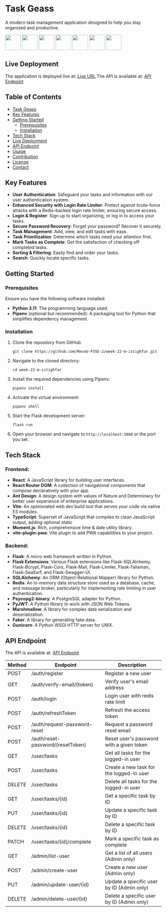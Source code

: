 

# Task Geass
A modern task management application designed to help you stay organized and productive.

<p align="left">    
<img src="https://cdn.jsdelivr.net/gh/devicons/devicon/icons/python/python-original.svg"  width="50" height="50" />
<img src="https://cdn.jsdelivr.net/gh/devicons/devicon/icons/flask/flask-original-wordmark.svg" width="50" height="50" />         
<img src="https://cdn.jsdelivr.net/gh/devicons/devicon/icons/sqlalchemy/sqlalchemy-original-wordmark.svg" width="50" height="50" />
<img src="https://cdn.jsdelivr.net/gh/devicons/devicon/icons/postgresql/postgresql-original-wordmark.svg" width="50" height="50" />
<img src="https://cdn.jsdelivr.net/gh/devicons/devicon/icons/redis/redis-original-wordmark.svg" width="50" height="50" />
<img src="https://cdn.jsdelivr.net/gh/devicons/devicon/icons/docker/docker-original-wordmark.svg" width="50" height="50" />
<img src="https://cdn.jsdelivr.net/gh/devicons/devicon/icons/googlecloud/googlecloud-original-wordmark.svg" width="50" height="50" /> 
</p> 

## Live Deployment

The application is deployed live at: [Live URL](https://clinquant-nougat-f52198.netlify.app)
The API is available at: [API Endpoint](http://127.0.0.1:5000/swagger)

## Table of Contents

- [Task Geass](#task-geass)
- [Key Features](#key-features)
- [Getting Started](#getting-started)
  - [Prerequisites](#prerequisites)
  - [Installation](#installation)
- [Tech Stack](#tech-stack)
- [Live Deployment](#live-deployment)
- [API Endpoint](#api-endpoint)
- [Usage](#usage)
- [Contribution](#contribution)
- [License](#license)
- [Contact](#contact)

## Key Features

- **User Authentication**: Safeguard your tasks and information with our user authentication system.
- **Enhanced Security with Login Rate Limiter**: Protect against brute-force attacks with a Redis-backed login rate limiter, ensuring secure access.
- **Login & Register**: Sign up to start organizing, or log in to access your tasks.
- **Secure Password Recovery**: Forget your password? Recover it securely.
- **Task Management**: Add, view, and edit tasks with ease.
- **Task Prioritization**: Determine which tasks need your attention first.
- **Mark Tasks as Complete**: Get the satisfaction of checking off completed tasks.
- **Sorting & Filtering**: Easily find and order your tasks.
- **Search**: Quickly locate specific tasks.

## Getting Started

### Prerequisites

Ensure you have the following software installed:
- **Python 3.11**: The programming language used.
- **Pipenv** (optional but recommended): A packaging tool for Python that simplifies dependency management.

### Installation

1. Clone the repository from GitHub:
   ```
   git clone https://github.com/RevoU-FSSE-2/week-22-m-istighfar.git
   ```
2. Navigate to the cloned directory:
   ```
   cd week-22-m-istighfar
   ```
3. Install the required dependencies using Pipenv:
   ```
   pipenv install
   ```
4. Activate the virtual environment:
   ```
   pipenv shell
   ```
5. Start the Flask development server:
   ```
   flask run
   ```
6. Open your browser and navigate to `http://localhost:5000` or the port you set.


## Tech Stack

### Frontend:

- **React**: A JavaScript library for building user interfaces.
- **React Router DOM**: A collection of navigational components that compose declaratively with your app.
- **Ant Design**: A design system with values of Nature and Determinacy for better user experience of enterprise applications.
- **Vite**: An opinionated web dev build tool that serves your code via native ES modules.
- **TypeScript**: Superset of JavaScript that compiles to clean JavaScript output, adding optional static 
- **Moment.js**: Rich, comprehensive time & date utility library.
- **vite-plugin-pwa**: Vite plugin to add PWA capabilities to your project.

### Backend:

- **Flask**: A micro web framework written in Python.
- **Flask Extensions**: Various Flask extensions like Flask-SQLAlchemy, Flask-Bcrypt, Flask-Cors, Flask-Mail, Flask-Limiter, Flask-Talisman, Flask-SeaSurf, and Flask-Swagger-UI.
- **SQLAlchemy**: An ORM (Object-Relational Mapper) library for Python.
- **Redis**: An in-memory data structure store used as a database, cache, and message broker, particularly for implementing rate limiting in user authentication.
- **Psycopg2-binary**: A PostgreSQL adapter for Python.
- **PyJWT**: A Python library to work with JSON Web Tokens.
- **Marshmallow**: A library for complex data serialization and deserialization.
- **Faker**: A library for generating fake data.
- **Gunicorn**: A Python WSGI HTTP server for UNIX.

## API Endpoint

The API is available at: [API Endpoint](https://expensive-boa-pajamas.cyclic.app/api-docs)

| Method | Endpoint                          | Description                             |
|--------|-----------------------------------|-----------------------------------------|
| POST   | /auth/register                    | Register a new user                      |
| GET    | /auth/verify-email/{token}        | Verify user's email address             |
| POST   | /auth/login                       | Login user with redis rate limit                           |
| POST   | /auth/refreshToken                | Refresh the access token                 |
| POST   | /auth/request-password-reset      | Request a password reset email           |
| POST   | /auth/reset-password/{resetToken} | Reset user's password with a given token |
| GET    | /user/tasks                       | Get all tasks for the logged-in user     |
| POST   | /user/tasks                       | Create a new task for the logged-in user |
| DELETE | /user/tasks                       | Delete all tasks for the logged-in user  |
| GET    | /user/tasks/{id}                  | Get a specific task by ID                |
| PUT    | /user/tasks/{id}                  | Update a specific task by ID             |
| DELETE | /user/tasks/{id}                  | Delete a specific task by ID             |
| PATCH  | /user/tasks/{id}/complete         | Mark a specific task as complete         |
| GET    | /admin/list-user                  | Get a list of all users (Admin only)     |
| POST   | /admin/create-user                | Create a new user (Admin only)           |
| PUT    | /admin/update-user/{id}           | Update a specific user by ID (Admin only)|
| DELETE | /admin/delete-user/{id}           | Delete a specific user by ID (Admin only)|
